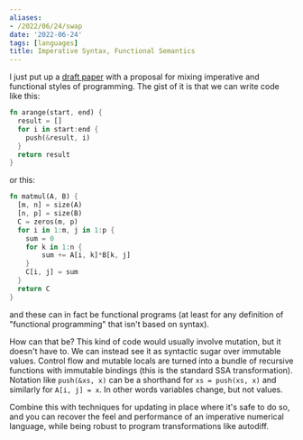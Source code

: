```yaml
---
aliases:
- /2022/06/24/swap
date: '2022-06-24'
tags: [languages]
title: Imperative Syntax, Functional Semantics
---
```


I just put up a [draft paper](https://arxiv.org/abs/2206.11192) with a proposal for mixing imperative and functional styles of programming. The gist of it is that we can write code like this:

```rust
fn arange(start, end) {
  result = []
  for i in start:end {
    push(&result, i)
  }
  return result
}
```

or this:

```rust
fn matmul(A, B) {
  [m, n] = size(A)
  [n, p] = size(B)
  C = zeros(m, p)
  for i in 1:m, j in 1:p {
    sum = 0
    for k in 1:n {
        sum += A[i, k]*B[k, j]
    }
    C[i, j] = sum
  }
  return C
}
```

and these can in fact be functional programs (at least for any definition of "functional programming" that isn't based on syntax).

How can that be? This kind of code would usually involve mutation, but it doesn't have to. We can instead see it as syntactic sugar over immutable values. Control flow and mutable locals are turned into a bundle of recursive functions with immutable bindings (this is the standard SSA transformation). Notation like `push(&xs, x)` can be a shorthand for `xs = push(xs, x)` and similarly for `A[i, j] = x`. In other words variables change, but not values.

Combine this with techniques for updating in place where it's safe to do so, and you can recover the feel and performance of an imperative numerical language, while being robust to program transformations like autodiff.
